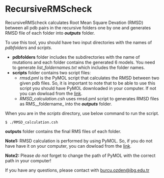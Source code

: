 # RecursiveRMScheck

RecursiveRMScheck calculates Root Mean Square Devation (RMSD) between all pdb pairs in the recursive folders one by one and generates RMSD file of each folder into **_outputs_** folder.

To use this tool, you should have two input directories with the names of _pdbfolders_ and _scripts_.
- **pdbfolders** folder includes the subdirectories with the name of mutations and each folder contains the generated 6 models. You need to generate _list_foldernames.txt_ which includes the folder names.
- **scripts** folder contains two script files: 
  - _rmsd.pml_ is the PyMOL script that calculates the RMSD between two given pdb files. So, it is important to note that to be able to use this script you should have PyMOL downloaded in your computer. If not you can dowload from the [link](https://pymol.org/2/).
  - _RMSD_calculation.csh_ uses rmsd.pml script to generates RMSD files as RMS__foldername_ into the **_outputs_** folder. 
 
When you are in the _scripts_ directory, use below command to run the script.

```
$ ./RMSD_calculation.csh
```

**outputs** folder contains the final RMS files of each folder.

**Note1:** RMSD calculation is performed by using PyMOL. So, if you do not have have it on your computer, you can dowload from the [link](https://pymol.org/2/).

**Note2:** Please _do not_ forget to change the path of PyMOL with the correct path in your computer!

If you have any questions, please contact with burcu.ozden@ibg.edu.tr 


